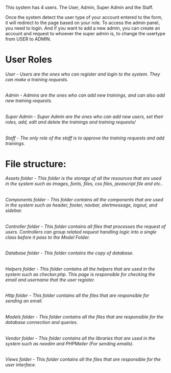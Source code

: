 This system has 4 users.
The User, Admin, Super Admin and the Staff.

Once the system detect the user type of your account entered to the form, it will redirect to the page based on your role.
To access the admin panel, you need to login. And if you want to add a new admin, you can create an account and request to whoever the super admin is, to change the usertype from USER to ADMIN.

# User Roles
###### User - Users are the ones who can register and login to the system. They can make a training requests.

###### Admin - Admins are the ones who can add new trainings, and can also add new training requests.

###### Super Admin - Super Admin are the ones who can add new users, set their roles, add, edit and delete the trainings and training requests/

###### Staff - The only role of the staff is to approve the training requests and add trainings. 

# File structure:

###### Assets folder - This folder is the storage of all the resources that are used in the system such as images, fonts, files, css files, javascript file and etc..

###### Components folder - This folder contains all the components that are used in the system such as header, footer, navbar, alertmessage, logout, and sidebar.

###### Controller folder - This folder contains all files that processes the request of users. Controllers can group related request handling logic into a single class before it pass to the Model Folder.

###### Database folder - This folder contains the copy of database.

###### Helpers folder - This folder contains all the helpers that are used in the system such as checker.php. This page is responsible for checking the email and username that the user register.

###### Http folder - This folder contains all the files that are responsible for sending an email.

###### Models folder - This folder contains all the files that are responsible for the database connection and queries.

###### Vendor folder - This folder contains all the libraries that are used in the system such as needim and PHPMailer (For sending emails).

###### Views folder - This folder contains all the files that are responsible for the user interface.
